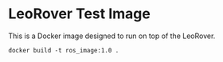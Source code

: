 # LeoRover Test Image
This is a Docker image designed to run on top of the LeoRover.

```
docker build -t ros_image:1.0 .
```
